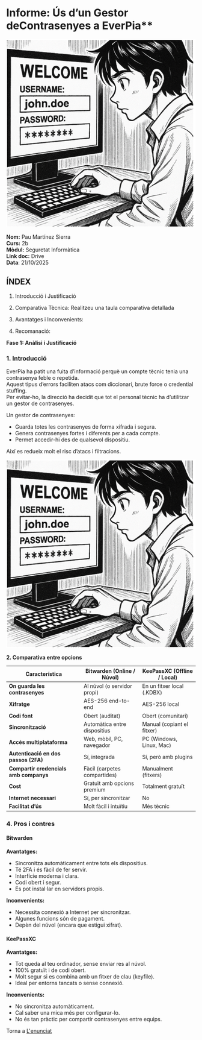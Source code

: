 # **Informe: Ús d’un Gestor de**Contrasenyes a EverPia**

![imagen](img/Tasca01_1.png)

**Nom:** Pau Martínez Sierra  
**Curs:** 2b  
**Mòdul:** Seguretat Informàtica   
**Link doc:** Drive  
**Data**: 21/10/2025


## ÍNDEX

1. Introducció i Justificació

2. Comparativa Tècnica: Realitzeu una taula comparativa detallada

3. Avantatges i Inconvenients: 

4. Recomanació:

**Fase 1: Anàlisi i Justificació** 

### **1\. Introducció**

EverPia ha patit una fuita d’informació perquè un compte tècnic tenia una contrasenya feble o repetida.  
 Aquest tipus d’errors faciliten atacs com diccionari, brute force o credential stuffing.  
 Per evitar-ho, la direcció ha decidit que tot el personal tècnic ha d’utilitzar un gestor de contrasenyes.

Un gestor de contrasenyes:

- Guarda totes les contrasenyes de forma xifrada i segura.  
- Genera contrasenyes fortes i diferents per a cada compte.  
- Permet accedir-hi des de qualsevol dispositiu.

Així es redueix molt el risc d’atacs i filtracions.

![imagen](img/Tasca01_1.png)

**2\. Comparativa entre opcions**

| Característica | Bitwarden (Online / Núvol) | KeePassXC (Offline / Local) |
| ----- | ----- | ----- |
| **On guarda les contrasenyes** | Al núvol (o servidor propi) | En un fitxer local (.KDBX) |
| **Xifratge** | AES-256 end-to-end | AES-256 local |
| **Codi font** | Obert (auditat) | Obert (comunitari) |
| **Sincronització** | Automàtica entre dispositius | Manual (copiant el fitxer) |
| **Accés multiplataforma** | Web, mòbil, PC, navegador | PC (Windows, Linux, Mac) |
| **Autenticació en dos passos (2FA)** | Sí, integrada | Sí, però amb plugins |
| **Compartir credencials amb companys** | Fàcil (carpetes compartides) | Manualment (fitxers) |
| **Cost** | Gratuït amb opcions premium | Totalment gratuït |
| **Internet necessari** | Sí, per sincronitzar | No |
| **Facilitat d’ús** | Molt fàcil i intuïtiu | Més tècnic |

### **4\. Pros i contres**

#### **Bitwarden**

**Avantatges:**

- Sincronitza automàticament entre tots els dispositius.  
- Té 2FA i és fàcil de fer servir.  
- Interfície moderna i clara.  
- Codi obert i segur.  
- Es pot instal·lar en servidors propis.

**Inconvenients:**

- Necessita connexió a Internet per sincronitzar.  
- Algunes funcions són de pagament.  
- Depèn del núvol (encara que estigui xifrat).

#### **KeePassXC**

**Avantatges:**

- Tot queda al teu ordinador, sense enviar res al núvol.  
- 100% gratuït i de codi obert.  
- Molt segur si es combina amb un fitxer de clau (keyfile).  
- Ideal per entorns tancats o sense connexió.

**Inconvenients:**

- No sincronitza automàticament.  
- Cal saber una mica més per configurar-lo.  
- No és tan pràctic per compartir contrasenyes entre equips.

Torna a [L'enunciat](README.md)
